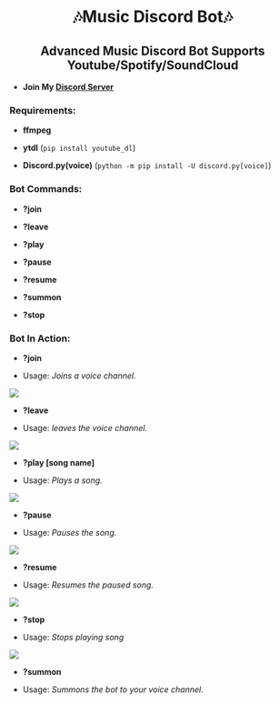 <h1 align="center">🎶Music Discord Bot🎶</h1>
<h2 align="center">Advanced Music Discord Bot Supports Youtube/Spotify/SoundCloud</h2>

- **Join My [Discord Server](https://discord.gg/nqgbAAkgzh)**

<h3 align="left">Requirements:</h3>

- **ffmpeg**

- **ytdl** (``pip install youtube_dl``)

- **Discord.py(voice)** (``python -m pip install -U discord.py[voice]``) 

<h3 align="left">Bot Commands:</h3>

- **?join**

- **?leave**

- **?play**

- **?pause**

- **?resume**

- **?summon**

- **?stop**

<h3 align="left">Bot In Action:</h3>

- **?join**

- Usage: *Joins a voice channel.*

<img align="center" src="https://cdn.discordapp.com/attachments/993889333171986522/1004140237318004746/unknown.png"/></a>

- **?leave**

- Usage: *leaves the voice channel.*

<img align="center" src="https://cdn.discordapp.com/attachments/993889333171986522/1004139760547278968/unknown.png"/></a>

- **?play [song name]**

- Usage: *Plays a song.*

<img align="center" src="https://cdn.discordapp.com/attachments/993889333171986522/1004140636104044614/unknown.png"/></a>

- **?pause**

- Usage: *Pauses the song.*

<img align="center" src="https://cdn.discordapp.com/attachments/993889333171986522/1004141407667236864/unknown.png"/></a>

- **?resume**

- Usage: *Resumes the paused song.*

<img align="center" src="https://cdn.discordapp.com/attachments/993889333171986522/1004141441141968976/unknown.png"/></a>

- **?stop**

- Usage: *Stops playing song*

<img align="center" src="https://cdn.discordapp.com/attachments/993889333171986522/1004140757269106719/unknown.png"/></a>

- **?summon**

- Usage: *Summons the bot to your voice channel.*
